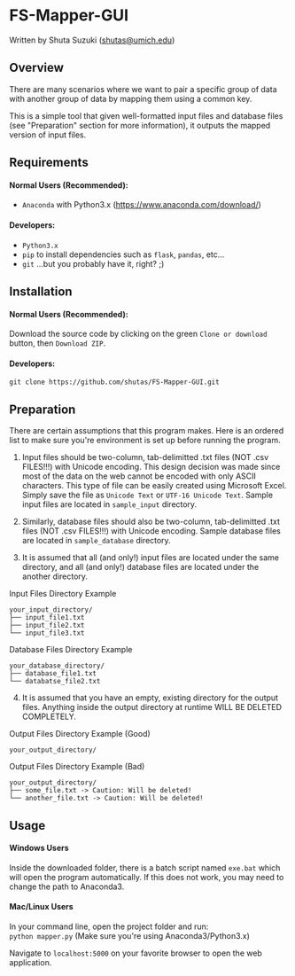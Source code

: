 # FS-Mapper-GUI

Written by Shuta Suzuki (shutas@umich.edu)

## Overview
There are many scenarios where we want to pair a specific group of data with another group of data by mapping them using a common key.

This is a simple tool that given well-formatted input files and database files (see "Preparation" section for more information), it outputs the mapped version of input files.

## Requirements
#### Normal Users (Recommended):
- `Anaconda` with Python3.x (https://www.anaconda.com/download/)

#### Developers:
- `Python3.x`
- `pip` to install dependencies such as `flask`, `pandas`, etc...
- `git` ...but you probably have it, right? ;)

## Installation
#### Normal Users (Recommended):
Download the source code by clicking on the green `Clone or download` button, then `Download ZIP`.

#### Developers:  
`git clone https://github.com/shutas/FS-Mapper-GUI.git`

## Preparation
There are certain assumptions that this program makes. Here is an ordered list to make sure you're environment is set up before running the program. 

1. Input files should be two-column, tab-delimitted .txt files (NOT .csv FILES!!!) with Unicode encoding. This design decision was made since most of the data on the web cannot be encoded with only ASCII characters. This type of file can be easily created using Microsoft Excel. Simply save the file as `Unicode Text` or `UTF-16 Unicode Text`. Sample input files are located in `sample_input` directory.

2. Similarly, database files should also be two-column, tab-delimitted .txt files (NOT .csv FILES!!!) with Unicode encoding. Sample database files are located in `sample_database` directory.

3. It is assumed that all (and only!) input files are located under the same directory, and all (and only!) database files are located under the another directory.

Input Files Directory Example
```
your_input_directory/  
├── input_file1.txt  
├── input_file2.txt     
└── input_file3.txt    
```

Database Files Directory Example
```
your_database_directory/  
├── database_file1.txt    
└── databatse_file2.txt    
```

4. It is assumed that you have an empty, existing directory for the output files. Anything inside the output directory at runtime WILL BE DELETED COMPLETELY.

Output Files Directory Example (Good)
```
your_output_directory/  
```

Output Files Directory Example (Bad)
```
your_output_directory/  
├── some_file.txt -> Caution: Will be deleted!
└── another_file.txt -> Caution: Will be deleted!
```

## Usage

#### Windows Users
Inside the downloaded folder, there is a batch script named `exe.bat` which will open the program automatically. If this does not work, you may need to change the path to Anaconda3.

#### Mac/Linux Users
In your command line, open the project folder and run:  
`python mapper.py` (Make sure you're using Anaconda3/Python3.x)

Navigate to `localhost:5000` on your favorite browser to open the web application.
